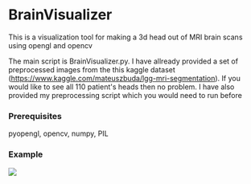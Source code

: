 # BrainVisualizer
This is a visualization tool for making a 3d head out of MRI brain scans using opengl and opencv  

The main script is BrainVisualizer.py. I have allready provided a set of preprocessed images from the this kaggle dataset (https://www.kaggle.com/mateuszbuda/lgg-mri-segmentation). If you would like to see all 110 patient's heads then no problem. I have also provided my preprocessing script which you would need to run before

### Prerequisites
pyopengl, opencv, numpy, PIL
### Example
![](BrainVisualizer.gif)
